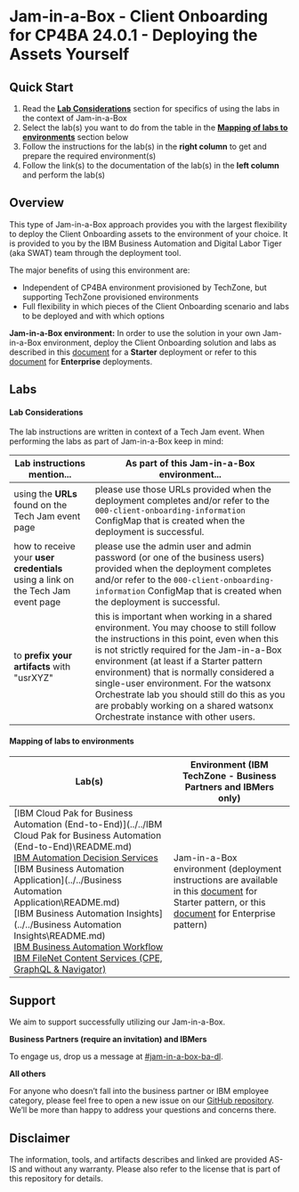 # Jam-in-a-Box - Client Onboarding for CP4BA 24.0.1 - Deploying the Assets Yourself

## Quick Start

1. Read the **[Lab Considerations](#lab-considerations)** section for specifics of using the labs in the context of Jam-in-a-Box
1. Select the lab(s) you want to do from the table in the [**Mapping of labs to environments**](#mapping-of-labs-to-environments) section below
1. Follow the instructions for the lab(s) in the **right column** to get and prepare the required environment(s)
1. Follow the link(s) to the documentation of the lab(s) in the **left column** and perform the lab(s)

## **Overview**

This type of Jam-in-a-Box approach provides you with the largest flexibility to deploy the Client Onboarding assets to the environment of your choice. It is provided to you by the IBM Business Automation and Digital Labor Tiger (aka SWAT) team through the deployment tool.

The major benefits of using this environment are:

- Independent of CP4BA environment provisioned by TechZone, but supporting TechZone provisioned environments
- Full flexibility in which pieces of the Client Onboarding scenario and labs to be deployed and with which options

**Jam-in-a-Box environment:** In order to use the solution in your own Jam-in-a-Box environment, deploy the Client Onboarding solution and labs as described in this <a href="https://github.com/IBM/cp4ba-client-onboarding-scenario/blob/main/24.0.1/StarterDeploymentViaJob.md" target="_blank">document</a> for a **Starter** deployment or refer to this <a href="https://github.com/IBM/cp4ba-client-onboarding-scenario/blob/main/24.0.1/README.md" target="_blank">document</a> for **Enterprise** deployments.

## Labs

#### Lab Considerations

The lab instructions are written in context of a Tech Jam event. When performing the labs as part of Jam-in-a-Box keep in mind:

| Lab instructions mention...                                  | As part of this Jam-in-a-Box environment...                  |
| ------------------------------------------------------------ | ------------------------------------------------------------ |
| using the **URLs** found on the Tech Jam event page          | please use those URLs provided when the deployment completes and/or refer to the `000-client-onboarding-information` ConfigMap that is created when the deployment is successful. |
| how to receive your **user credentials** using a link on the Tech Jam event page | please use the admin user and admin password (or one of the business users) provided when the deployment completes and/or refer to the `000-client-onboarding-information` ConfigMap that is created when the deployment is successful. |
| to **prefix your artifacts** with "usrXYZ"                   | this is important when working in a shared environment. You may choose to still follow the instructions in this point, even when this is not strictly required for the Jam-in-a-Box environment (at least if a Starter pattern environment) that is normally considered a single-user environment. For the watsonx Orchestrate lab you should still do this as you are probably working on a shared watsonx Orchestrate instance with other users. |




#### **Mapping of labs to environments**

| Lab(s)                                                       | Environment (IBM TechZone - Business Partners and IBMers only) |
| ------------------------------------------------------------ | ------------------------------------------------------------ |
| [IBM Cloud Pak for Business Automation (End-to-End)](../../IBM Cloud Pak for Business Automation (End-to-End)\README.md)<br/>[IBM Automation Decision Services](../../Decisions\README.md)<br/>[IBM Business Automation Application](../../Business Automation Application\README.md)<br/>[IBM Business Automation Insights](../../Business Automation Insights\README.md)<br/>[IBM Business Automation Workflow](../../Workflow\README.md)<br/>[IBM FileNet Content Services (CPE, GraphQL & Navigator)](../../Content\README.md) | Jam-in-a-Box environment (deployment instructions are available in this <a href="https://github.com/IBM/cp4ba-client-onboarding-scenario/blob/main/24.0.1/StarterDeploymentViaJob.md" target="_blank">document</a> for Starter pattern, or this <a href="https://github.com/IBM/cp4ba-client-onboarding-scenario/blob/main/24.0.1/README.md" target="_blank">document</a> for Enterprise pattern) |



## Support

We aim to support successfully utilizing our Jam-in-a-Box.

**Business Partners (require an invitation) and IBMers**

To engage us, drop us a message at <a href="https://ibm-cloudpak-partners.slack.com/archives/C04SMFNLA3T" target="_blank">#jam-in-a-box-ba-dl</a>.

**All others**

For anyone who doesn’t fall into the business partner or IBM employee category, please feel free to open a new issue on our <a href="https://github.com/IBM/cp4ba-jam-in-a-box/issues" target="_blank">GitHub repository</a>. We’ll be more than happy to address your questions and concerns there.



## Disclaimer

The information, tools, and artifacts describes and linked are provided AS-IS and without any warranty. Please also refer to the license that is part of this repository for details.
